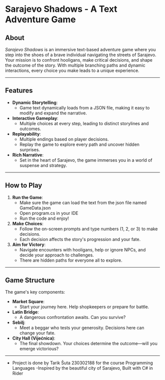 # Sarajevo Shadows - A Text Adventure Game

## About
*Sarajevo Shadows* is an immersive text-based adventure game where you step into the shoes of a brave individual navigating the streets of Sarajevo.
Your mission is to confront hooligans, make critical decisions, and shape the outcome of the story. 
With multiple branching paths and dynamic interactions, every choice you make leads to a unique experience.

---

## Features
- **Dynamic Storytelling**:
  - Game text dynamically loads from a JSON file, making it easy to modify and expand the narrative.
- **Interactive Gameplay**:
  - Multiple choices at every step, leading to distinct storylines and outcomes.
- **Replayability**:
  - Multiple endings based on player decisions.
  - Replay the game to explore every path and uncover hidden surprises.
- **Rich Narrative**:
  - Set in the heart of Sarajevo, the game immerses you in a world of suspense and strategy.

---

## How to Play
1. **Run the Game**:
   - Make sure the game can load the text from the json file named GameData.json
   - Open program.cs in your IDE
   - Run the code and enjoy!
2. **Make Choices**:
   - Follow the on-screen prompts and type numbers (1, 2, or 3) to make decisions.
   - Each decision affects the story's progression and your fate.
3. **Aim for Victory**:
   - Navigate encounters with hooligans, help or ignore NPCs, and decide your approach to challenges.
   - There are hidden paths for everyone all to explore.

---

## Game Structure
The game's key components:
- **Market Square**:
  - Start your journey here. Help shopkeepers or prepare for battle.
- **Latin Bridge**:
  - A dangerous confrontation awaits. Can you survive?
- **Sebilj**:
  - Meet a beggar who tests your generosity. Decisions here can change your fate.
- **City Hall (Vijećnica)**:
  - The final showdown. Your choices determine the outcome—will you emerge victorious?

---

 - Project is done by Tarik Šuta 230302188 for the course Programming Languages
      -Inspired by the beautiful city of Sarajevo, Built with C# in Rider
